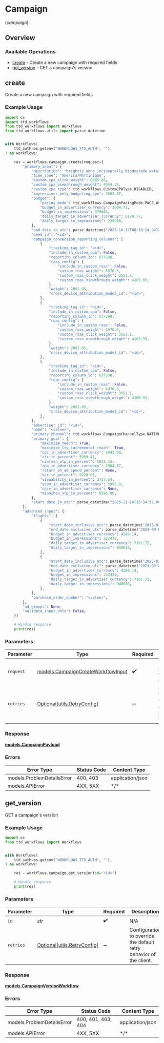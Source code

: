 # Campaign
(*campaign*)

## Overview

### Available Operations

* [create](#create) - Create a new campaign with required fields
* [get_version](#get_version) - GET a campaign's version

## create

Create a new campaign with required fields

### Example Usage

```python
import os
import ttd_workflows
from ttd_workflows import Workflows
from ttd_workflows.utils import parse_datetime


with Workflows(
    ttd_auth=os.getenv("WORKFLOWS_TTD_AUTH", ""),
) as workflows:

    res = workflows.campaign.create(request={
        "primary_input": {
            "description": "brightly once incidentally biodegrade waterlogged geez quaff coolly remark",
            "time_zone": "America/Martinique",
            "custom_cpa_click_weight": 8565.86,
            "custom_cpa_viewthrough_weight": 4944.28,
            "custom_cpa_type": ttd_workflows.CustomCPAType.DISABLED,
            "impressions_only_budgeting_cpm": 3563.37,
            "budget": {
                "pacing_mode": ttd_workflows.CampaignPacingMode.PACE_AS_SOON_AS_POSSIBLE,
                "budget_in_advertiser_currency": 3004.71,
                "budget_in_impressions": 470604,
                "daily_target_in_advertiser_currency": 6178.77,
                "daily_target_in_impressions": 229960,
            },
            "end_date_in_utc": parse_datetime("2023-10-12T00:18:24.941Z"),
            "seed_id": "<id>",
            "campaign_conversion_reporting_columns": [
                {
                    "tracking_tag_id": "<id>",
                    "include_in_custom_cpa": False,
                    "reporting_column_id": 637398,
                    "roas_config": {
                        "include_in_custom_roas": False,
                        "custom_roas_weight": 6976.5,
                        "custom_roas_click_weight": 3551.1,
                        "custom_roas_viewthrough_weight": 4100.93,
                    },
                    "weight": 2092.05,
                    "cross_device_attribution_model_id": "<id>",
                },
                {
                    "tracking_tag_id": "<id>",
                    "include_in_custom_cpa": False,
                    "reporting_column_id": 637398,
                    "roas_config": {
                        "include_in_custom_roas": False,
                        "custom_roas_weight": 6976.5,
                        "custom_roas_click_weight": 3551.1,
                        "custom_roas_viewthrough_weight": 4100.93,
                    },
                    "weight": 2092.05,
                    "cross_device_attribution_model_id": "<id>",
                },
                {
                    "tracking_tag_id": "<id>",
                    "include_in_custom_cpa": False,
                    "reporting_column_id": 637398,
                    "roas_config": {
                        "include_in_custom_roas": False,
                        "custom_roas_weight": 6976.5,
                        "custom_roas_click_weight": 3551.1,
                        "custom_roas_viewthrough_weight": 4100.93,
                    },
                    "weight": 2092.05,
                    "cross_device_attribution_model_id": "<id>",
                },
            ],
            "advertiser_id": "<id>",
            "name": "<value>",
            "primary_channel": ttd_workflows.CampaignChannelType.NATIVE_VIDEO,
            "primary_goal": {
                "maximize_reach": True,
                "maximize_ltv_incremental_reach": True,
                "cpc_in_advertiser_currency": 8043.58,
                "ctr_in_percent": 5969.41,
                "nielsen_otp_in_percent": 2053.15,
                "cpa_in_advertiser_currency": 1984.87,
                "return_on_ad_spend_percent": None,
                "vcr_in_percent": 8220.61,
                "viewability_in_percent": 3757.54,
                "vcpm_in_advertiser_currency": 5996.9,
                "cpcv_in_advertiser_currency": None,
                "miaozhen_otp_in_percent": 9595.06,
            },
            "start_date_in_utc": parse_datetime("2025-11-14T15:34:57.905Z"),
        },
        "advanced_input": {
            "flights": [
                {
                    "start_date_inclusive_utc": parse_datetime("2025-03-12T15:05:09.942Z"),
                    "end_date_exclusive_utc": parse_datetime("2023-09-04T20:53:09.531Z"),
                    "budget_in_advertiser_currency": 4180.14,
                    "budget_in_impressions": 222439,
                    "daily_target_in_advertiser_currency": 7167.72,
                    "daily_target_in_impressions": 948610,
                },
                {
                    "start_date_inclusive_utc": parse_datetime("2025-03-12T15:05:09.942Z"),
                    "end_date_exclusive_utc": parse_datetime("2023-09-04T20:53:09.531Z"),
                    "budget_in_advertiser_currency": 4180.14,
                    "budget_in_impressions": 222439,
                    "daily_target_in_advertiser_currency": 7167.72,
                    "daily_target_in_impressions": 948610,
                },
            ],
            "purchase_order_number": "<value>",
        },
        "ad_groups": None,
        "validate_input_only": False,
    })

    # Handle response
    print(res)

```

### Parameters

| Parameter                                                                         | Type                                                                              | Required                                                                          | Description                                                                       |
| --------------------------------------------------------------------------------- | --------------------------------------------------------------------------------- | --------------------------------------------------------------------------------- | --------------------------------------------------------------------------------- |
| `request`                                                                         | [models.CampaignCreateWorkflowInput](../../models/campaigncreateworkflowinput.md) | :heavy_check_mark:                                                                | The request object to use for the request.                                        |
| `retries`                                                                         | [Optional[utils.RetryConfig]](../../models/utils/retryconfig.md)                  | :heavy_minus_sign:                                                                | Configuration to override the default retry behavior of the client.               |

### Response

**[models.CampaignPayload](../../models/campaignpayload.md)**

### Errors

| Error Type                 | Status Code                | Content Type               |
| -------------------------- | -------------------------- | -------------------------- |
| models.ProblemDetailsError | 400, 403                   | application/json           |
| models.APIError            | 4XX, 5XX                   | \*/\*                      |

## get_version

GET a campaign's version

### Example Usage

```python
import os
from ttd_workflows import Workflows


with Workflows(
    ttd_auth=os.getenv("WORKFLOWS_TTD_AUTH", ""),
) as workflows:

    res = workflows.campaign.get_version(id="<id>")

    # Handle response
    print(res)

```

### Parameters

| Parameter                                                           | Type                                                                | Required                                                            | Description                                                         |
| ------------------------------------------------------------------- | ------------------------------------------------------------------- | ------------------------------------------------------------------- | ------------------------------------------------------------------- |
| `id`                                                                | *str*                                                               | :heavy_check_mark:                                                  | N/A                                                                 |
| `retries`                                                           | [Optional[utils.RetryConfig]](../../models/utils/retryconfig.md)    | :heavy_minus_sign:                                                  | Configuration to override the default retry behavior of the client. |

### Response

**[models.CampaignVersionWorkflow](../../models/campaignversionworkflow.md)**

### Errors

| Error Type                 | Status Code                | Content Type               |
| -------------------------- | -------------------------- | -------------------------- |
| models.ProblemDetailsError | 400, 401, 403, 404         | application/json           |
| models.APIError            | 4XX, 5XX                   | \*/\*                      |